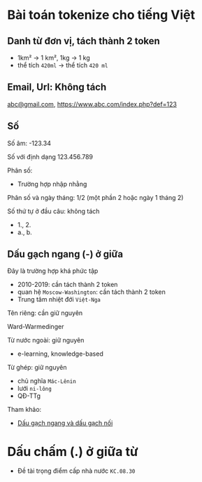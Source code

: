 # Bài toán tokenize cho tiếng Việt

## Danh từ đơn vị, tách thành 2 token

* 1km² -> 1 km², 1kg -> 1 kg
* thể tích `420ml` -> thể tích `420 ml` 

## Email, Url: Không tách

abc@gmail.com, https://www.abc.com/index.php?def=123

## Số

Số âm: -123.34

Số với định dạng 123.456.789 

Phân số: 

- Trường hợp nhập nhằng 

Phân số và ngày tháng: 1/2 (một phần 2 hoặc ngày 1 tháng 2)

Số thứ tự ở đầu câu: không tách

* 1., 2. 
* a., b.

## Dấu gạch ngang (-) ở giữa

Đây là trường hợp khá phức tập

* 2010-2019: cần tách thành 2 token
* quan hệ `Moscow-Washington`: cần tách thành 2 token
* Trung tâm nhiệt đới `Việt-Nga`

Tên riêng: cần giữ nguyên

Ward-Warmedinger

Từ nước ngoài: giữ nguyên 

* e-learning, knowledge-based

Từ ghép: giữ nguyên

* chủ nghĩa `Mác-Lênin`
* lưới `ni-lông`
* QĐ-TTg

Tham khảo: 

* [Dấu gạch ngang và dấu gạch nối](https://baodanang.vn/channel/6059/201501/dau-gach-ngang-va-dau-gach-noi-2391622/)

# Dấu chấm (.) ở giữa từ

* Đề tài trọng điểm cấp nhà nước `KC.08.30`